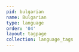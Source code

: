 ```yaml
---
pid: bulgarian
name: Bulgarian
type: language
order: '04'
layout: tagpage
collection: language_tags
---
```

